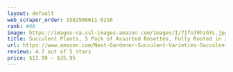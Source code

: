 ```yaml
---
layout: default 
﻿web_scraper_order: 1582906611-6216
rank: #98
image: https://images-na.ssl-images-amazon.com/images/I/71fo39hzGYL.jpg
title: Succulent Plants, 5 Pack of Assorted Rosettes, Fully Rooted in 2" Planter Pots with Soil,…
url: https://www.amazon.com/Next-Gardener-Succulent-Varieties-Succulents/dp/B07QQBVKRV/ref=zg_mw_grocery_98?_encoding=UTF8&psc=1&refRID=XTVGWZMF6K6B536217C1
reviews: 4.7 out of 5 stars
price: $12.99 - $35.95
---
```

